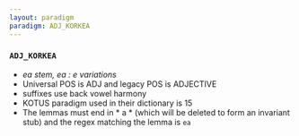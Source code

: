 ```yaml
---
layout: paradigm
paradigm: ADJ_KORKEA
---
```

### ` ADJ_KORKEA `

* _ea stem, ea : e variations_
* Universal POS is ADJ and legacy POS is ADJECTIVE
* suffixes use back vowel harmony
* KOTUS paradigm used in their dictionary is 15
* The lemmas must end in * a * (which will be deleted to form an invariant stub) and the regex matching the lemma is ` ea `
